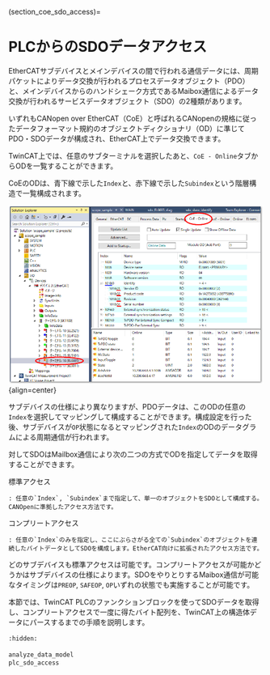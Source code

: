 (section_coe_sdo_access)=
# PLCからのSDOデータアクセス

EtherCATサブデバイスとメインデバイスの間で行われる通信データには、周期パケットによりデータ交換が行われるプロセスデータオブジェクト（PDO）と、メインデバイスからのハンドシェーク方式であるMaibox通信によるデータ交換が行われるサービスデータオブジェクト（SDO）の2種類があります。

いずれもCANopen over EtherCAT（CoE）と呼ばれるCANopenの規格に従ったデータフォーマット規約のオブジェクトディクショナリ（OD）に準じてPDO・SDOデータが構成され、EtherCAT上でデータ交換できます。

TwinCAT上では、任意のサブターミナルを選択したあと、`CoE - Online`タブからODを一覧することができます。

CoEのODは、青下線で示した`Index`と、赤下線で示した`Subindex`という階層構造で一覧構成されます。

![](assets/2024-03-29-13-05-01.png){align=center}

サブデバイスの仕様により異なりますが、PDOデータは、このODの任意の`Index`を選択してマッピングして構成することができます。構成設定を行った後、サブデバイスが`OP`状態になるとマッピングされた`Index`のODのデータグラムによる周期通信が行われます。

対してSDOはMailbox通信により次の二つの方式でODを指定してデータを取得することができます。

標準アクセス

    : 任意の`Index`, `Subindex`まで指定して、単一のオブジェクトをSDOとして構成する。CANOpenに準拠したアクセス方法です。

コンプリートアクセス

    : 任意の`Index`のみを指定し、ここにぶらさがる全ての`Subindex`のオブジェクトを連続したバイトデータとしてSDOを構成します。EtherCAT向けに拡張されたアクセス方法です。

どのサブデバイスも標準アクセスは可能です。コンプリートアクセスが可能かどうかはサブデバイスの仕様によります。SDOをやりとりするMaibox通信が可能なタイミングは`PREOP`, `SAFEOP`, `OP`いずれの状態でも実施することが可能です。

本節では、TwinCAT PLCのファンクションブロックを使ってSDOデータを取得し、コンプリートアクセスで一度に得たバイト配列を、TwinCAT上の構造体データにパースするまでの手順を説明します。

```{toctree}
:hidden:

analyze_data_model
plc_sdo_access
```